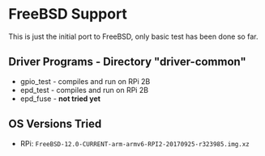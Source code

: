 # FreeBSD Support

This is just the initial port to FreeBSD, only basic test has been
done so far.

## Driver Programs - Directory "driver-common"

* gpio_test - compiles and run on RPi 2B
* epd_test - compiles and run on RPi 2B
* epd_fuse - **not tried yet**

## OS Versions Tried

* RPi: `FreeBSD-12.0-CURRENT-arm-armv6-RPI2-20170925-r323985.img.xz`
